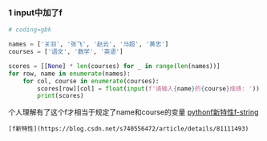 ### 1 input中加了f

```Python
# coding=gbk

names = ['关羽', '张飞', '赵云', '马超', '黄忠']
courses = ['语文', '数学', '英语']

scores = [[None] * len(courses) for _ in range(len(names))]
for row, name in enumerate(names):
    for col, course in enumerate(courses):
        scores[row][col] = float(input(f'请输入{name}的{course}成绩: '))
        print(scores)
```

个人理解有了这个f才相当于规定了name和course的变量
[pythonf新特性f-string]()

    [f新特性](https://blog.csdn.net/s740556472/article/details/81111493)
